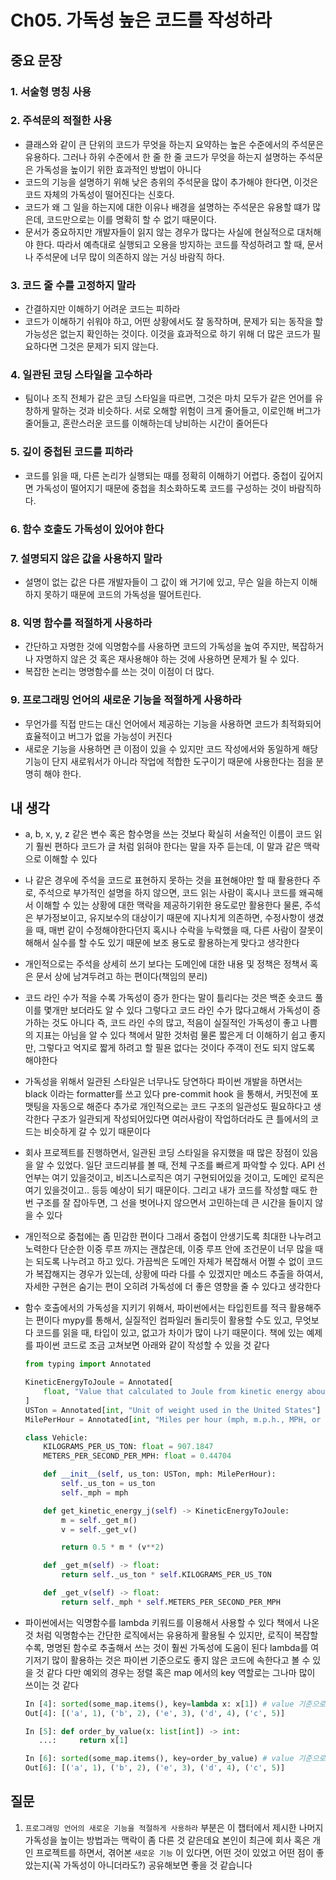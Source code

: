 # Ch05. 가독성 높은 코드를 작성하라

## 중요 문장

### 1. 서술형 명칭 사용

### 2. 주석문의 적절한 사용

- 클래스와 같이 큰 단위의 코드가 무엇을 하는지 요약하는 높은 수준에서의 주석문은 유용하다. 그러나 하위 수준에서 한 줄 한 줄 코드가 무엇을 하는지 설명하는 주석문은 가독성을 높이기 위한 효과적인 방법이 아니다
- 코드의 기능을 설명하기 위해 낮은 층위의 주석문을 많이 추가해야 한다면, 이것은 코드 자체의 가독성이 떨어진다는 신호다.
- 코드가 왜 그 일을 하는지에 대한 이유나 배경을 설명하는 주석문은 유용할 떄가 많은데, 코드만으로는 이를 명확히 할 수 없기 때문이다.
- 문서가 중요하지만 개발자들이 읽지 않는 경우가 많다는 사실에 현실적으로 대처해야 한다. 따라서 예측대로 실행되고 오용을 방지하는 코드를 작성하려고 할 때, 문서나 주석문에 너무 많이 의존하지 않는 거싱 바람직 하다.

### 3. 코드 줄 수를 고정하지 말라

- 간결하지만 이해하기 어려운 코드는 피하라
- 코드가 이해하기 쉬워야 하고, 어떤 상황에서도 잘 동작하며, 문제가 되는 동작을 할 가능성은 없는지 확인하는 것이다. 이것을 효과적으로 하기 위해 더 많은 코드가 필요하다면 그것은 문제가 되지 않는다.

### 4. 일관된 코딩 스타일을 고수하라

- 팀이나 조직 전체가 같은 코딩 스타일을 따르면, 그것은 마치 모두가 같은 언어를 유창하게 말하는 것과 비슷하다. 서로 오해할 위험이 크게 줄어들고, 이로인해 버그가 줄어들고, 혼란스러운 코드를 이해하는데 낭비하는 시간이 줄어든다

### 5. 깊이 중첩된 코드를 피하라

- 코드를 읽을 때, 다른 논리가 실행되는 때를 정확히 이해하기 어렵다. 중첩이 깊어지면 가독성이 떨어지기 때문에 중첩을 최소화하도록 코드를 구성하는 것이 바람직하다.

### 6. 함수 호출도 가독성이 있어야 한다

### 7. 설명되지 않은 값을 사용하지 말라

- 설명이 없는 값은 다른 개발자들이 그 값이 왜 거기에 있고, 무슨 일을 하는지 이해하지 못하기 때문에 코드의 가독성을 떨어트린다.

### 8. 익명 함수를 적절하게 사용하라

- 간단하고 자명한 것에 익명함수를 사용하면 코드의 가독성을 높여 주지만, 복잡하거나 자명하지 않은 것 혹은 재사용해야 하는 것에 사용하면 문제가 될 수 있다.
- 복잡한 논리는 명명함수를 쓰는 것이 이점이 더 많다.

### 9. 프로그래밍 언어의 새로운 기능을 적절하게 사용하라

- 무언가를 직접 만드는 대신 언어에서 제공하는 기능을 사용하면 코드가 최적화되어 효율적이고 버그가 없을 가능성이 커진다
- 새로운 기능을 사용하면 큰 이점이 있을 수 있지만 코드 작성에서와 동일하게 해당 기능이 단지 새로워서가 아니라 작업에 적합한 도구이기 때문에 사용한다는 점을 분명히 해야 한다.

## 내 생각

- a, b, x, y, z 같은 변수 혹은 함수명을 쓰는 것보다 확실히 서술적인 이름이 코드 읽기 훨씬 편하다 코드가 글 처럼 읽혀야 한다는 말을 자주 듣는데,  이 말과 같은 맥락으로 이해할 수 있다
- 나 같은 경우에 주석을 코드로 표현하지 못하는 것을 표현해야만 할 때 활용한다 주로, 주석으로 부가적인 설명을 하지 않으면, 코드 읽는 사람이 혹시나 코드를 왜곡해서 이해할 수 있는 상황에 대한 맥락을 제공하기위한 용도로만 활용한다 물론, 주석은 부가정보이고, 유지보수의 대상이기 때문에 지나치게 의존하면, 수정사항이 생겼을 때, 매번 같이 수정해야한다던지 혹시나 수락을 누락했을 때, 다른 사람이 잘못이해해서 실수를 할 수도 있기 때문에 보조 용도로 활용하는게 맞다고 생각한다
- 개인적으로는 주석을 상세히 쓰기 보다는 도메인에 대한 내용 및 정책은 정책서 혹은 문서 상에 남겨두려고 하는 편이다(책임의 분리)
- 코드 라인 수가 적을 수록 가독성이 증가 한다는 말이 틀리다는 것은 백준 숏코드 풀이를 몇개만 보더라도 알 수 있다 그렇다고 코드 라인 수가 많다고해서 가독성이 증가하는 것도 아니다 즉, 코드 라인 수의 많고, 적음이 실질적인 가독성이 좋고 나쁨의 지표는 아님을 알 수 있다 책에서 말한 것처럼 물론 짧은게 더 이해하기 쉽고 좋지만, 그렇다고 억지로 짧게 하려고 할 필욘 없다는 것이다 주객이 전도 되지 않도록 해야한다
- 가독성을 위해서 일관된 스타일은 너무나도 당연하다 파이썬 개발을 하면서는 black 이라는 formatter를 쓰고 있다 pre-commit hook 을 통해서, 커밋전에 포맷팅을 자동으로 해준다 추가로 개인적으로는 코드 구조의 일관성도 필요하다고 생각한다 구조가 일관되게 작성되어있다면 여러사람이 작업하더라도 큰 틀에서의 코드는 비슷하게 갈 수 있기 때문이다
- 회사 프로젝트를 진행하면서, 일관된 코딩 스타일을 유지했을 때 많은 장점이 있음을 알 수 있었다. 일단 코드리뷰를 볼 때, 전체 구조를 빠르게 파악할 수 있다. API 선언부는 여기 있을것이고, 비즈니스로직은 여기 구현되어있을 것이고, 도메인 로직은 여기 있을것이고.. 등등 예상이 되기 때문이다. 그리고 내가 코드를 작성할 때도 한번 구조를 잘 잡아두면, 그 선을 벗어나지 않으면서 고민하는데 큰 시간을 들이지 않을 수 있다
- 개인적으로 중첩에는 좀 민감한 편이다 그래서 중첩이 안생기도록 최대한 나누려고 노력한다 단순한 이중 루프 까지는 괜찮은데, 이중 루프 안에 조건문이 너무 많을 때는 되도록 나누려고 하고 있다. 가끔씩은 도메인 자체가 복잡해서 어쩔 수 없이 코드가 복잡해지는 경우가 있는데, 상황에 따라 다를 수 있겠지만 메소드 추출을 하여서, 자세한 구현은 숨기는 편이 오히려 가독성에 더 좋은 영향을 줄 수 있다고 생각한다
- 함수 호출에서의 가독성을 지키기 위해서, 파이썬에서는 타입힌트를 적극 활용해주는 편이다 mypy를 통해서, 실질적인 컴파일러 돌리듯이 활용할 수도 있고, 무엇보다 코드를 읽을 때, 타입이 있고, 없고가 차이가 많이 나기 때문이다. 책에 있는 예제를 파이썬 코드로 조금 고쳐보면 아래와 같이 작성할 수 있을 것 같다
    
    ```python
    from typing import Annotated
    
    KineticEnergyToJoule = Annotated[
        float, "Value that calculated to Joule from kinetic energy about car"
    ]
    USTon = Annotated[int, "Unit of weight used in the United States"]
    MilePerHour = Annotated[int, "Miles per hour (mph, m.p.h., MPH, or mi/h)"]
    
    class Vehicle:
        KILOGRAMS_PER_US_TON: float = 907.1847
        METERS_PER_SECOND_PER_MPH: float = 0.44704
    
        def __init__(self, us_ton: USTon, mph: MilePerHour):
            self._us_ton = us_ton
            self._mph = mph
    
        def get_kinetic_energy_j(self) -> KineticEnergyToJoule:
            m = self._get_m()
            v = self._get_v()
    
            return 0.5 * m * (v**2)
    
        def _get_m(self) -> float:
            return self._us_ton * self.KILOGRAMS_PER_US_TON
    
        def _get_v(self) -> float:
            return self._mph * self.METERS_PER_SECOND_PER_MPH
    ```
    
- 파이썬에서는 익명함수를 lambda 키워드를 이용해서 사용할 수 있다 책에서 나온 것 처럼 익명함수는 간단한 로직에서는 유용하게 활용될 수 있지만, 로직이 복잡할 수록, 명명된 함수로 추출해서 쓰는 것이 훨씬 가독성에 도움이 된다 lambda를 여기저기 많이 활용하는 것은 파이썬 기준으로도 좋지 않은 코드에 속한다고 볼 수 있을 것 같다 다만 예외의 경우는 정렬 혹은 map 에서의 key 역할로는 그나마 많이 쓰이는 것 같다
    
    ```python
    In [4]: sorted(some_map.items(), key=lambda x: x[1]) # value 기준으로 정렬
    Out[4]: [('a', 1), ('b', 2), ('e', 3), ('d', 4), ('c', 5)]
    
    In [5]: def order_by_value(x: list[int]) -> int:
       ...:     return x[1]
    
    In [6]: sorted(some_map.items(), key=order_by_value) # value 기준으로 정렬 / 명명함수 활용
    Out[6]: [('a', 1), ('b', 2), ('e', 3), ('d', 4), ('c', 5)]
    ```
    

## 질문

1. `프로그래밍 언어의 새로운 기능을 적절하게 사용하라` 부분은 이 챕터에서 제시한 나머지 가독성을 높이는 방법과는 맥락이 좀 다른 것 같은데요 본인이 최근에 회사 혹은 개인 프로젝트를 하면서, 겪어본 `새로운 기능` 이 있다면, 어떤 것이 있었고 어떤 점이 좋았는지(꼭 가독성이 아니더라도?) 공유해보면 좋을 것 같습니다